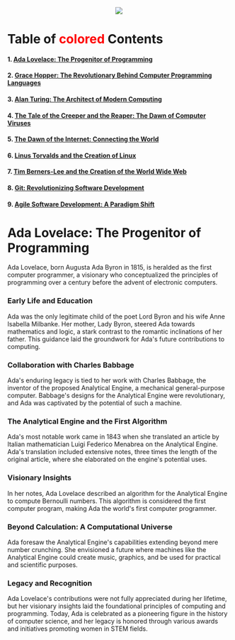 <p align="center">
<img src="https://github.com/AlexandrosLiaskos/Software_Innovators/assets/128935863/684bfbcd-bce9-411b-9ca5-b2df0e3a1ecf" >
</p>

# Table of <span style="color: red;">colored</span> Contents

#### 1. [Ada Lovelace: The Progenitor of Programming](#ada-lovelace-the-progenitor-of-programming)
   
#### 2. [Grace Hopper: The Revolutionary Behind Computer Programming Languages](#grace-hopper-the-revolutionary-behind-computer-programming-languages)
   
#### 3. [Alan Turing: The Architect of Modern Computing](#alan-turing-the-architect-of-modern-computing)
   
#### 4. [The Tale of the Creeper and the Reaper: The Dawn of Computer Viruses](#the-tale-of-the-creeper-and-the-reaper-the-dawn-of-computer-viruses)
   
#### 5. [The Dawn of the Internet: Connecting the World](#the-dawn-of-the-internet-connecting-the-world)
    
#### 6. [Linus Torvalds and the Creation of Linux](#linus-torvalds-and-the-creation-of-linux)
    
#### 7. [Tim Berners-Lee and the Creation of the World Wide Web](#tim-berners-lee-and-the-creation-of-the-world-wide-web)
    
#### 8. [Git: Revolutionizing Software Development](#git-revolutionizing-software-development)
    
#### 9. [Agile Software Development: A Paradigm Shift](#agile-software-development-a-paradigm-shift)

# Ada Lovelace: The Progenitor of Programming

Ada Lovelace, born Augusta Ada Byron in 1815, is heralded as the first computer programmer, a visionary who conceptualized the principles of programming over a century before the advent of electronic computers.

### Early Life and Education

Ada was the only legitimate child of the poet Lord Byron and his wife Anne Isabella Milbanke. Her mother, Lady Byron, steered Ada towards mathematics and logic, a stark contrast to the romantic inclinations of her father. This guidance laid the groundwork for Ada's future contributions to computing.

### Collaboration with Charles Babbage

Ada's enduring legacy is tied to her work with Charles Babbage, the inventor of the proposed Analytical Engine, a mechanical general-purpose computer. Babbage's designs for the Analytical Engine were revolutionary, and Ada was captivated by the potential of such a machine.

### The Analytical Engine and the First Algorithm

Ada's most notable work came in 1843 when she translated an article by Italian mathematician Luigi Federico Menabrea on the Analytical Engine. Ada's translation included extensive notes, three times the length of the original article, where she elaborated on the engine's potential uses.

### Visionary Insights

In her notes, Ada Lovelace described an algorithm for the Analytical Engine to compute Bernoulli numbers. This algorithm is considered the first computer program, making Ada the world's first computer programmer.

### Beyond Calculation: A Computational Universe

Ada foresaw the Analytical Engine's capabilities extending beyond mere number crunching. She envisioned a future where machines like the Analytical Engine could create music, graphics, and be used for practical and scientific purposes.

### Legacy and Recognition

Ada Lovelace's contributions were not fully appreciated during her lifetime, but her visionary insights laid the foundational principles of computing and programming. Today, Ada is celebrated as a pioneering figure in the history of computer science, and her legacy is honored through various awards and initiatives promoting women in STEM fields.
